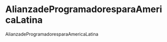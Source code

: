 AlianzadeProgramadoresparaAmericaLatina
=======================================

AlianzadeProgramadoresparaAmericaLatina
